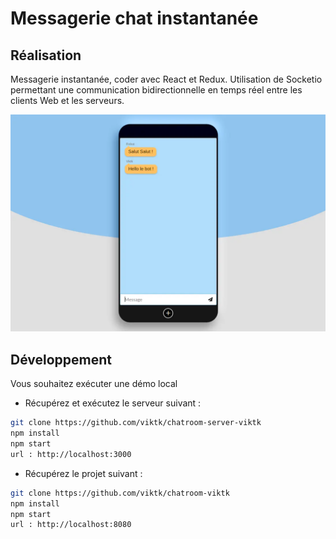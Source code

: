 # Messagerie chat instantanée

## Réalisation 

Messagerie instantanée, coder avec React et Redux. Utilisation de Socketio permettant une communication bidirectionnelle en temps réel entre les clients Web et les serveurs.

![résultat](result.webp)

## Développement

Vous souhaitez exécuter une démo local

- Récupérez et exécutez le serveur suivant :
```bash
git clone https://github.com/viktk/chatroom-server-viktk
npm install
npm start
url : http://localhost:3000
```

- Récupérez le projet suivant :
```bash
git clone https://github.com/viktk/chatroom-viktk
npm install
npm start
url : http://localhost:8080
```
